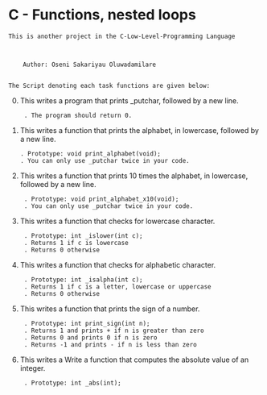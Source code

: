 #		C - Functions, nested loops


	This is another project in the C-Low-Level-Programming Language



		Author: Oseni Sakariyau Oluwadamilare


	The Script denoting each task functions are given below:

0. This writes a program that prints _putchar, followed by a new line.

    	. The program should return 0.

1.  This writes a function that prints the alphabet, in lowercase, followed by a new line.

    	. Prototype: void print_alphabet(void);
    	. You can only use _putchar twice in your code.

2. This writes a function that prints 10 times the alphabet, in lowercase, followed by a new line.

    	. Prototype: void print_alphabet_x10(void);
    	. You can only use _putchar twice in your code.

3. This writes a function that checks for lowercase character.

    	. Prototype: int _islower(int c);
    	. Returns 1 if c is lowercase
    	. Returns 0 otherwise

4. This writes a function that checks for alphabetic character.

    	. Prototype: int _isalpha(int c);
    	. Returns 1 if c is a letter, lowercase or uppercase
    	. Returns 0 otherwise

5. This writes a function that prints the sign of a number.

    	. Prototype: int print_sign(int n);
    	. Returns 1 and prints + if n is greater than zero
    	. Returns 0 and prints 0 if n is zero
    	. Returns -1 and prints - if n is less than zero

6. This writes a Write a function that computes the absolute value of an integer.

    	. Prototype: int _abs(int);




